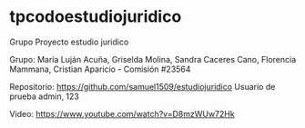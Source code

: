 # tpcodoestudiojuridico


Grupo Proyecto estudio juridico

Grupo: María Luján Acuña, Griselda Molina, Sandra Caceres Cano,
             Florencia Mammana, Cristian Aparicio - Comisión #23564

Repositorio: https://github.com/samuel1509/estudiojuridico
Usuario de prueba admin, 123

Video: https://www.youtube.com/watch?v=D8mzWUw72Hk


